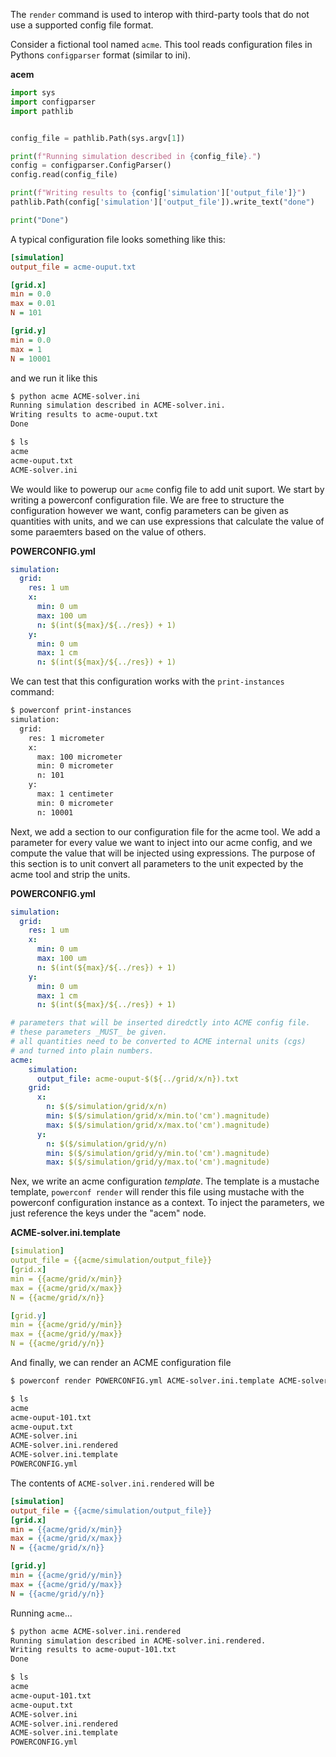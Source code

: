 The `render` command is used to interop with third-party tools that do not use a supported config file format.

Consider a fictional tool named `acme`. This tool reads configuration files in Pythons `configparser` format (similar to ini).


**acem**
```python
import sys
import configparser
import pathlib


config_file = pathlib.Path(sys.argv[1])

print(f"Running simulation described in {config_file}.")
config = configparser.ConfigParser()
config.read(config_file)

print(f"Writing results to {config['simulation']['output_file']}")
pathlib.Path(config['simulation']['output_file']).write_text("done")

print("Done")

```

A typical configuration file looks something like this:

```ini
[simulation]
output_file = acme-ouput.txt

[grid.x]
min = 0.0
max = 0.01
N = 101

[grid.y]
min = 0.0
max = 1
N = 10001

```

and we run it like this
```bash
$ python acme ACME-solver.ini
Running simulation described in ACME-solver.ini.
Writing results to acme-ouput.txt
Done

$ ls
acme
acme-ouput.txt
ACME-solver.ini

```
We would like to powerup our `acme` config file to add unit suport. We start by writing a powerconf configuration
file. We are free to structure the configuration however we want, config parameters can be given as quantities with units,
and we can use expressions that calculate the value of some paraemters based on the value of others.

**POWERCONFIG.yml**
```yaml
simulation:
  grid:
    res: 1 um
    x:
      min: 0 um
      max: 100 um
      n: $(int(${max}/${../res}) + 1)
    y:
      min: 0 um
      max: 1 cm
      n: $(int(${max}/${../res}) + 1)


```

We can test that this configuration works with the `print-instances` command:

```bash
$ powerconf print-instances
simulation:
  grid:
    res: 1 micrometer
    x:
      max: 100 micrometer
      min: 0 micrometer
      n: 101
    y:
      max: 1 centimeter
      min: 0 micrometer
      n: 10001


```

Next, we add a section to our configuration file for the acme tool. We add a parameter for every value
we want to inject into our acme config, and we compute the value that will be injected using expressions.
The purpose of this section is to unit convert all parameters to the unit expected by the acme tool and
strip the units.

**POWERCONFIG.yml**
```yaml
simulation:
  grid:
    res: 1 um
    x:
      min: 0 um
      max: 100 um
      n: $(int(${max}/${../res}) + 1)
    y:
      min: 0 um
      max: 1 cm
      n: $(int(${max}/${../res}) + 1)

# parameters that will be inserted diredctly into ACME config file.
# these parameters _MUST_ be given.
# all quantities need to be converted to ACME internal units (cgs)
# and turned into plain numbers.
acme:
    simulation:
      output_file: acme-ouput-$(${../grid/x/n}).txt
    grid:
      x:
        n: $($/simulation/grid/x/n)
        min: $($/simulation/grid/x/min.to('cm').magnitude)
        max: $($/simulation/grid/x/max.to('cm').magnitude)
      y:
        n: $($/simulation/grid/y/n)
        min: $($/simulation/grid/y/min.to('cm').magnitude)
        max: $($/simulation/grid/y/max.to('cm').magnitude)

```
Nex, we write an acme configuration _template_. The template is a mustache template, `powerconf render`
will render this file using mustache with the powerconf configuration instance as a context. To inject
the parameters, we just reference the keys under the "acem" node.

**ACME-solver.ini.template**
```yaml
[simulation]
output_file = {{acme/simulation/output_file}}
[grid.x]
min = {{acme/grid/x/min}}
max = {{acme/grid/x/max}}
N = {{acme/grid/x/n}}

[grid.y]
min = {{acme/grid/y/min}}
max = {{acme/grid/y/max}}
N = {{acme/grid/y/n}}

```

And finally, we can render an ACME configuration file
```bash
$ powerconf render POWERCONFIG.yml ACME-solver.ini.template ACME-solver.ini.rendered

$ ls
acme
acme-ouput-101.txt
acme-ouput.txt
ACME-solver.ini
ACME-solver.ini.rendered
ACME-solver.ini.template
POWERCONFIG.yml

```
The contents of `ACME-solver.ini.rendered` will be

```ini
[simulation]
output_file = {{acme/simulation/output_file}}
[grid.x]
min = {{acme/grid/x/min}}
max = {{acme/grid/x/max}}
N = {{acme/grid/x/n}}

[grid.y]
min = {{acme/grid/y/min}}
max = {{acme/grid/y/max}}
N = {{acme/grid/y/n}}

```
Running `acme`...
```bash
$ python acme ACME-solver.ini.rendered
Running simulation described in ACME-solver.ini.rendered.
Writing results to acme-ouput-101.txt
Done

$ ls
acme
acme-ouput-101.txt
acme-ouput.txt
ACME-solver.ini
ACME-solver.ini.rendered
ACME-solver.ini.template
POWERCONFIG.yml

```
